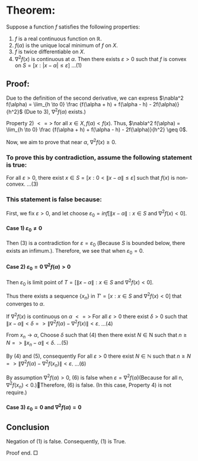 # Theorem: 
Suppose a function $f$ satisfies the following properties:

1. $f$ is a real continuous function on $\mathbb{R}$.
2. $f(\alpha)$ is the unique local minimum of $f$ on $X$.
3. $f$ is twice differentiable on $X$.
4. $\nabla^2 f(x)$ is continuous at $\alpha$.
Then there exists $ε>0$ such that $f$ is convex on $S = [x : | x - \alpha | \leq ε]$ ...(1)

## Proof: 

Due to the definition of the second derivative, we can express $\nabla^2 f(\alpha) = \lim_{h \to 0} \frac {f(\alpha + h) + f(\alpha - h) - 2f(\alpha)}{h^2}$ (Due to 3), $∇^2 f(\alpha)$ exists.)

Property 2) $<=>$ for all $x \in X, f(\alpha) < f(x)$. Thus, $\nabla^2 f(\alpha) = \lim_{h \to 0} \frac {f(\alpha + h) + f(\alpha - h) - 2f(\alpha)}{h^2} \geq 0$.

Now, we aim to prove that near $\alpha$, $\nabla^2 f(x) \geq 0$.

### To prove this by contradiction, assume the following statement is true:

For all $ε>0$, there exist $x \in S = [x: 0< \| x - \alpha \| \leq ε] \text{ such that } f(x)$ is non-convex. ...(3)
### This statement is false because:

First, we fix $ε>0$, and let choose $ε_0 = inf[\|x-\alpha\| : x \in S \text{ and } ∇^2f(x)<0]$.

#### Case 1) $ε_0 ≠ 0$
Then (3) is a contradiction for $ε = ε_0$ (Because $S$ is bounded below, there exists an infimum.). Therefore, we see that when $ε_0 = 0$.
#### Case 2) $ε_0 = 0$  $\nabla^2 f(\alpha)>0$
Then $ε_0$ is limit point of $T = [\|x-\alpha\| : x \in S \text{ and } ∇^2f(x)<0]$.

Thus there exists a sequence $\{x_n\}$ in $T' = [x : x \in S \text{ and } ∇^2f(x)<0]$ that converges to $\alpha$.

If $\nabla^2 f(x)$ is continuous on $\alpha$
$<=>$ For all $ε>0$ there exist $\delta>0$ such that
$\|x-\alpha\|<\delta => \|∇^2 f(\alpha) -∇^2f(x)\| < ε$. ...(4)

From $x_n \to \alpha$,
Choose $\delta$ such that (4) then
there exist $N \in \text{N}$ such that $n \geq N => \|x_n - \alpha \| < \delta$. ...(5)

By (4) and (5), consequently
For all $ε>0$ there exist $N \in \mathbb{N}$ such that
$n \geq N => \|∇^2 f(\alpha) -∇^2f(x_n)\| < ε$. ...(6)

By assumption $∇^2 f(\alpha) >0$, (6) is false when $ε = ∇^2 f(\alpha)$(Because for all n, $∇^2f(x_n) < 0$.)Therefore, (6) is false.
(In this case, Property 4) is not require.)

#### Case 3) $ε_0 = 0$ and $\nabla^2 f(\alpha)=0$





## Conclusion

Negation of (1) is false. Consequently, (1) is True.

Proof end. □

